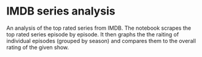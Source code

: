 # IMDB series analysis
An analysis of the top rated series from IMDB. The notebook scrapes the top rated series episode by episode. It then graphs the the raiting of individual episodes (grouped by season) and compares them to the overall rating of the given show.
